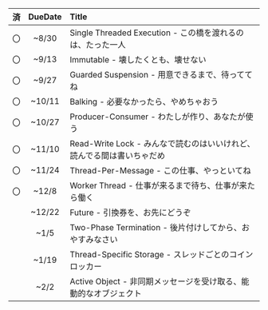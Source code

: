 | 済 | DueDate | Title |
|:-:|:-:|:-|
|〇|~8/30| Single Threaded Execution - この橋を渡れるのは、たった一人| 
|〇|~9/13| Immutable - 壊したくとも、壊せない |
|〇|~9/27| Guarded Suspension - 用意できるまで、待っててね| 
|〇|~10/11| Balking - 必要なかったら、やめちゃおう| 
|〇|~10/27| Producer-Consumer - わたしが作り、あなたが使う| 
|〇|~11/10| Read-Write Lock - みんなで読むのはいいけれど、読んでる間は書いちゃだめ| 
|〇|~11/24| Thread-Per-Message - この仕事、やっといてね| 
|〇|~12/8| Worker Thread - 仕事が来るまで待ち、仕事が来たら働く| 
|　|~12/22| Future - 引換券を、お先にどうぞ| 
|　|~1/5| Two-Phase Termination - 後片付けしてから、おやすみなさい| 
|　|~1/19| Thread-Specific Storage - スレッドごとのコインロッカー|
|　|~2/2| Active Object - 非同期メッセージを受け取る、能動的なオブジェクト| 